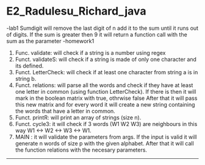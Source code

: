 # E2_Radulesu_Richard_java
-lab1
Sumdigit will remove the last digit of n add it to the sum until it runs out of digits.
If the sum is greater then 9 it will return a function call with the sum as the parameter
-homework1
1) Func. validate: will check if a string is a number using regex
2) Funct. validateS: will check if a string is made of only one character and its defined.
3) Funct. LetterCheck: will check if at least one character from string a is in string b.
4) Funct. relations: will parse all the words and check if they have at least one letter in common (using function LetterCheck).
If there is then it will mark in the boolean matrix with true, othrwise false
After that it will pass this new matrix and for every word it will create a new string containing the words that have a letter in common.
5) Funct. printR: will print an array of strings (size n).
6) Funct. cycle3: it will check if 3 words (W1 W2 W3) are neighbours in this way W1 <-> W2 <-> W3 <-> W1.
7) MAIN :  it will validate the parameters from args. If the input is valid it will generate n words of size p with the given alphabet.
After that it will call the function relations with the necesary parameters.

----------------------------------------------------------------------------------------------------------------------------------------------------------
 
